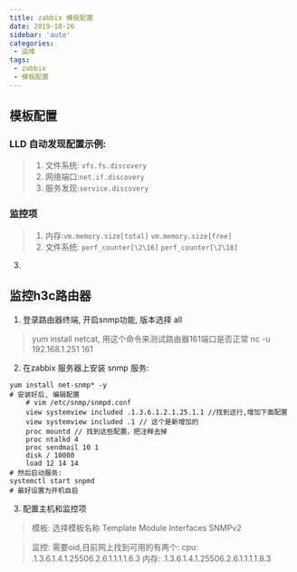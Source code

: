 ```yaml
---
title: zabbix 模板配置
date: 2019-10-26
sidebar: 'auto'
categories:
 - 运维
tags:
 - zabbix
 - 模板配置
---
```


## 模板配置

### LLD 自动发现配置示例:
> 1. 文件系统: `vfs.fs.discovery`  
> 2. 网络端口:`net.if.discovery`  
> 3. 服务发现:`service.discovery`
### 监控项
> 1. 内存:`vm.memory.size[total]`  `vm.memory.size[free]`  
> 2. 文件系统: `perf_counter[\2\16]` `perf_counter[\2\18]`  
3. 
## 监控h3c路由器
1. 登录路由器终端, 开启snmp功能, 版本选择 all
> yum install netcat, 用这个命令来测试路由器161端口是否正常
> nc -u 192.168.1.251 161

2. 在zabbix 服务器上安装 snmp 服务:
```SHELL
yum install net-snmp* -y
# 安装好后, 编辑配置
    # vim /etc/snmp/snmpd.conf
    view systemview included .1.3.6.1.2.1.25.1.1 //找到这行,增加下面配置
    view systemview included .1 // 这个是新增加的
    proc mountd // 找到这些配置，把注释去掉
    proc ntalkd 4
    proc sendmail 10 1
    disk / 10000
    load 12 14 14
# 然后启动服务:
systemctl start snpmd
# 最好设置为开机自启
```
3. 配置主机和监控项
> 模板: 选择模板名称 Template Module Interfaces SNMPv2

> 监控: 需要oid,目前网上找到可用的有两个:
cpu: .1.3.6.1.4.1.25506.2.6.1.1.1.1.6.3
内存: .1.3.6.1.4.1.25506.2.6.1.1.1.1.8.3